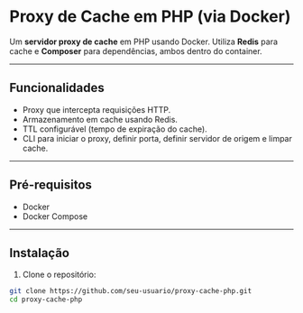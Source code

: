 # Proxy de Cache em PHP (via Docker)

Um **servidor proxy de cache** em PHP usando Docker. Utiliza **Redis** para cache e **Composer** para dependências, ambos dentro do container.

---

## Funcionalidades

- Proxy que intercepta requisições HTTP.
- Armazenamento em cache usando Redis.
- TTL configurável (tempo de expiração do cache).
- CLI para iniciar o proxy, definir porta, definir servidor de origem e limpar cache.

---

## Pré-requisitos

- Docker
- Docker Compose

---

## Instalação

1. Clone o repositório:

```bash
git clone https://github.com/seu-usuario/proxy-cache-php.git
cd proxy-cache-php
